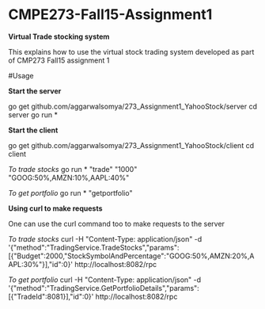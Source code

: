 # CMPE273-Fall15-Assignment1
**Virtual Trade stocking system**

This explains how to use the virtual stock trading system developed as part of CMP273 Fall15 assignment 1

#Usage

**Start the server**

go get github.com/aggarwalsomya/273_Assignment1_YahooStock/server
cd server
go run *

**Start the client**

go get github.com/aggarwalsomya/273_Assignment1_YahooStock/client
cd client

*To trade stocks*
go run * "trade" "1000" "GOOG:50%,AMZN:10%,AAPL:40%"

*To get portfolio*
go run * "getportfolio" <tradeId>


**Using curl to make requests**

One can use the curl command too to make requests to the server

*To trade stocks*
curl  -H "Content-Type: application/json"  -d '{"method":"TradingService.TradeStocks","params":[{"Budget":2000,"StockSymbolAndPercentage":"GOOG:50%,AMZN:20%,AAPL:30%"}],"id":0}' http://localhost:8082/rpc


*To get portfolio*
curl  -H "Content-Type: application/json"  -d '{"method":"TradingService.GetPortfolioDetails","params":[{"TradeId":8081}],"id":0}' http://localhost:8082/rpc


